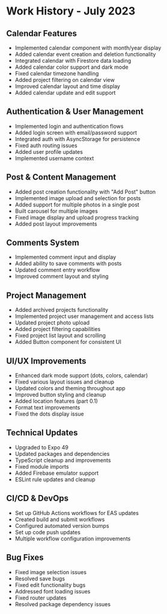 # Work History - July 2023

## Calendar Features
- Implemented calendar component with month/year display
- Added calendar event creation and deletion functionality
- Integrated calendar with Firestore data loading
- Added calendar color support and dark mode
- Fixed calendar timezone handling
- Added project filtering on calendar view
- Improved calendar layout and time display
- Added calendar update and edit support

## Authentication & User Management
- Implemented login and authentication flows
- Added login screen with email/password support
- Integrated auth with AsyncStorage for persistence
- Fixed auth routing issues
- Added user profile updates
- Implemented username context

## Post & Content Management
- Added post creation functionality with "Add Post" button
- Implemented image upload and selection for posts
- Added support for multiple photos in a single post
- Built carousel for multiple images
- Fixed image display and upload progress tracking
- Added post layout improvements

## Comments System
- Implemented comment input and display
- Added ability to save comments with posts
- Updated comment entry workflow
- Improved comment layout and styling

## Project Management
- Added archived projects functionality
- Implemented project user management and access lists
- Updated project photo upload
- Added project filtering capabilities
- Fixed project list layout and scrolling
- Added Button component for consistent UI

## UI/UX Improvements
- Enhanced dark mode support (dots, colors, calendar)
- Fixed various layout issues and cleanup
- Updated colors and theming throughout app
- Improved button styling and cleanup
- Added location features (part 0.1)
- Format text improvements
- Fixed the dots display issue

## Technical Updates
- Upgraded to Expo 49
- Updated packages and dependencies
- TypeScript cleanup and improvements
- Fixed module imports
- Added Firebase emulator support
- ESLint rule updates and cleanup

## CI/CD & DevOps
- Set up GitHub Actions workflows for EAS updates
- Created build and submit workflows
- Configured automated version bumps
- Set up code push updates
- Multiple workflow configuration improvements

## Bug Fixes
- Fixed image selection issues
- Resolved save bugs
- Fixed edit functionality bugs
- Addressed font loading issues
- Fixed router updates
- Resolved package dependency issues
